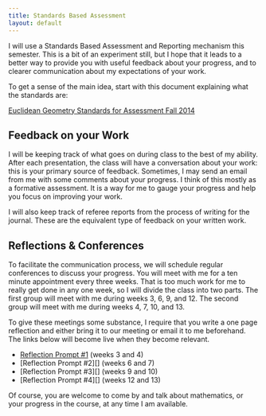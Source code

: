 ```yaml
---
title: Standards Based Assessment
layout: default
---
```


I will use a Standards Based Assessment and Reporting mechanism this semester.
This is a bit of an experiment still, but I hope that it leads to a better way
to provide you with useful feedback about your progress, and to clearer
communication about my expectations of your work.

To get a sense of the main idea, start with this document explaining what the
standards are:

[Euclidean Geometry Standards for Assessment Fall 2014][standards]

## Feedback on your Work

I will be keeping track of what goes on during class to the best of my ability.
After each presentation, the class will have a conversation about your work:
this is your primary source of feedback. Sometimes, I may send an email
from me with some comments about your progress. I think of this mostly as a
formative assessment. It is a way for me to gauge your progress and help you
focus on improving your work.

I will also keep track of referee reports from the process of writing for the
journal. These are the equivalent type of feedback on your written work.

## Reflections & Conferences

To facilitate the communication process, we will schedule regular conferences
to discuss your progress. You will meet with me for a ten minute appointment
every three weeks. That is too much work for me to really get done in any one
week, so I will divide the class into two parts. The first group will meet with
me during weeks 3, 6, 9, and 12. The second group will meet with me during
weeks 4, 7, 10, and 13.

To give these meetings some substance, I require that you write a one page
reflection and either bring it to our meeting or email it to me beforehand.
The links below will become live when they become relevant.

- [Reflection Prompt #1][prompt1] (weeks 3 and 4)
- [Reflection Prompt #2][] (weeks 6 and 7)
- [Reflection Prompt #3][] (weeks 9 and 10)
- [Reflection Prompt #4][] (weeks 12 and 13)

Of course, you are welcome to come by and talk about mathematics, or your
progress in the course, at any time I am available.

[standards]: https://docs.google.com/document/d/1tlMAZVJHYiaI68Aj54mdqjNvx4lC1LJMwrX5yzSay1A/edit?usp=sharing
[prompt1]: https://docs.google.com/document/d/1JTkyaEFuoZ-ct7Rw8PjgGjz6gv7PGLXBrOq6I1AoA6k/edit?usp=sharing
[prompt2]: https://docs.google.com/document/d/13tkQjZ7WPnq_0BR17oEpxcN-BRl56Hyn6b3lnUAkHKo/edit?usp=sharing
[prompt3]: https://docs.google.com/document/d/1qBu2VKXzNPXE-NYUyvRU3sJ28OEAn7mS9Iab-D-aOWk/edit?usp=sharing
[prompt4]: https://docs.google.com/document/d/1Cy6ulaIRD5x-UDabIMC1ppzfKNFUeVg8XuVtcpVNVhw/edit?usp=sharing
